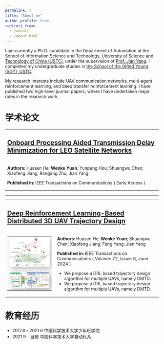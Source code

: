 ```yaml
---
permalink: /
title: "About me"
author_profile: true
redirect_from: 
  - /about/
  - /about.html
---
```


I am currently a Ph.D. candidate in the Department of Automation at the School of Information Science and Technology, [University of Science and Technology of China (USTC)](https://www.ustc.edu.cn/), under the supervision of [Prof. Jian Yang](http://staff.ustc.edu.cn/~jianyang/). I completed my undergraduate studies in [the School of the Gifted Young (SGY), USTC](https://sgy.ustc.edu.cn/). 

My research interests include UAV communication networks, multi-agent reinforcement learning, and deep transfer reinforcement learning. I have published two high-level journal papers, where I have undertaken major roles in the research work.

# 学术论文

<table style="border-collapse: collapse; width: 100%; border: none;">
  <tr style="border: none;">
    <td style="border: none;" colspan="2">
      <h2><a href="https://ieeexplore.ieee.org/document/10540151">Onboard Processing Aided Transmission Delay Minimization for LEO Satellite Networks</a></h2>
    </td>
  </tr>
  <tr style="border: none;">
    <td style="border: none; vertical-align: top;">
      <p><strong>Authors:</strong> Huasen He; <strong>Wenke Yuan</strong>; Yunpeng Hou; Shuangwu Chen; Xiaofeng Jiang; Rangang Zhu; Jian Yang</p>
      <p><strong>Published in:</strong> IEEE Transactions on Communications ( Early Access )</p>
    </td>
  </tr>
</table>

---

<table style="border-collapse: collapse; width: 100%; border: none;">
  <tr style="border: none;">
    <td style="border: none;" colspan="2">
      <h2><a href="https://ieeexplore.ieee.org/document/10422956">Deep Reinforcement Learning-Based Distributed 3D UAV Trajectory Design</a></h2>
    </td>
  </tr>
  <tr style="border: none;">
    <td style="border: none; vertical-align: top;">
      <table style="border-collapse: collapse; width: 100%; border: none;">
        <tr style="border: none;">
          <td style="border: none; text-align: center;">
            <img src="/images/dmtd.png" alt="DMTD1" width="300" style="box-shadow: 5px 5px 15px rgba(0, 0, 0, 0.3); margin-bottom: 10px;"/>
          </td>
        </tr>
        <tr style="border: none;">
          <td style="border: none; text-align: center;">
            <img src="/images/dmtd_2.png" alt="DMTD2" width="300" style="box-shadow: 5px 5px 15px rgba(0, 0, 0, 0.3);"/>
          </td>
        </tr>
      </table>
    </td>
    <td style="border: none; vertical-align: top; padding-left: 10px;">
      <p><strong>Authors:</strong> Huasen He; <strong>Wenke Yuan</strong>; Shuangwu Chen; Xiaofeng Jiang; Feng Yang; Jian Yang</p>
      <p><strong>Published in:</strong> IEEE Transactions on Communications ( Volume: 72, Issue: 6, June 2024 )</p>
      <ul>
        <li>We propose a DRL based trajectory design algorithm for multiple UAVs, namely DMTD.</li>
        <li>We propose a DRL based trajectory design algorithm for multiple UAVs, namely DMTD.</li>
      </ul>
    </td>
  </tr>
</table>

# 教育经历
- 2017.8 - 2021.6 中国科学技术大学少年班学院
- 2021.9 - 目前 中国科学技术大学自动化系
